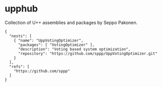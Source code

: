 # upphub
Collection of U++ assemblies and packages by Seppo Pakonen.

```
{
  "nests": [
    { "name": "UppVotingOptimizer",
      "packages": [ "VotingOptimizer" ],
      "description": "Voting based system optimization",
      "repository": "https://github.com/sppp/UppVotingOptimizer.git"
    }
  ],
  "refs": [
    "https://github.com/sppp"
  ]
}
```

